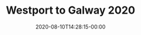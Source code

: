 ---
title: "Westport to Galway 2020"
date: 2020-08-10T14:28:15-00:00
albumthumb: "westport-to-galway-2020/roundstone-2.jpg"
resources:
- link: 1003820
  type: komoot
- src: westport-to-galway-2020/train.jpg
  type: image
  # alt: Cat in the grass
  # phototitle: Grass cat
  # description: This cat stalks through the grass
- src: westport-to-galway-2020/train-2.jpg
  type: image
- link: 3894190817/embed/467ea7d7e67b1028042de27effd1da410e9c8ece
  type: 
  title: Westport to Galway - Day 1
- src: westport-to-galway-2020/westport.jpg
  type: image
- src: westport-to-galway-2020/westport-2.jpg
  type: image
- src: westport-to-galway-2020/day-1-9.jpg
  type: image
- src: westport-to-galway-2020/day-1-8.jpg
  type: image
- src: westport-to-galway-2020/day-1-10.jpg
  type: image
- src: westport-to-galway-2020/day-1-7.jpg
  type: image
- src: westport-to-galway-2020/day-1-5.jpg
  type: image
- src: westport-to-galway-2020/day-1-4.jpg
  type: image
- src: westport-to-galway-2020/day-1-1.jpg
  type: image
- src: westport-to-galway-2020/day-1-3.jpg
  type: image
- src: westport-to-galway-2020/day-1-2.jpg
  type: image
- src: westport-to-galway-2020/doo-lough.jpg
  type: image
- src: westport-to-galway-2020/doo-lough-3.jpg
  type: image
- src: westport-to-galway-2020/doo-lough-2.jpg
  type: image
- link: 3897891815/embed/f5cee2fe435146ce860da2a3a5004e7e92276299
  type: strava
  title: Westport to Galway - Day 2
- src: westport-to-galway-2020/day-2-2.jpg
  type: image
- src: westport-to-galway-2020/day-2-1.jpg
  type: image
- src: westport-to-galway-2020/kylemore-abbey.jpg
  type: image
- src: westport-to-galway-2020/Letterfrack.jpg
  type: image
- link: 3903084814/embed/43c5a7ec6b296015f74d21f815aa0b9716ad66ae
  type: strava
  title: Westport to Galway - Day 3
- src: westport-to-galway-2020/roundstone-2.jpg
  type: image
- src: westport-to-galway-2020/day-3-4.jpg
  type: image
- src: westport-to-galway-2020/dogs-beach.jpg
  type: image
- src: westport-to-galway-2020/dogs-beach-2.jpg
  type: image
- src: westport-to-galway-2020/day-3-1.jpg
  type: image
- src: westport-to-galway-2020/dogs-beach-3.jpg
  type: image
- link: 3904189886/embed/3d2b644ffe3e05a55c2752d5e04a02fcaa00d0a4
  type: strava
  title: Spin to dinner
- src: westport-to-galway-2020/roundstone.jpg
  type: image
- link: 3908442389/embed/96fa6603b2a8111818f0e7017ab7ecded9c9105e
  type: strava
  title: Westport to Galway - Day 4
- src: westport-to-galway-2020/day-4-3.jpg
  type: image
- src: westport-to-galway-2020/day-4.jpg
  type: image
- src: westport-to-galway-2020/day-4-1.jpg
  type: image
- src: westport-to-galway-2020/day-4-5.jpg
  type: image
- src: westport-to-galway-2020/day-4-6.jpg
  type: image
- src: westport-to-galway-2020/day-4-7.jpg
  type: image
- src: westport-to-galway-2020/day-4-2.jpg
  type: image
- link: 3912451360/embed/65d5a4befb89089d23a7ef860fe1454a7af55403
  type: strava
  title: Westport to Galway - Day 5
- src: westport-to-galway-2020/day-5-3.jpg
  type: image
- src: westport-to-galway-2020/day-5-1.jpg
  type: image
- src: westport-to-galway-2020/day-5-7.jpg
  type: image
- src: westport-to-galway-2020/day-5-4.jpg
  type: image
- src: westport-to-galway-2020/day-5-.jpg
  type: image

---